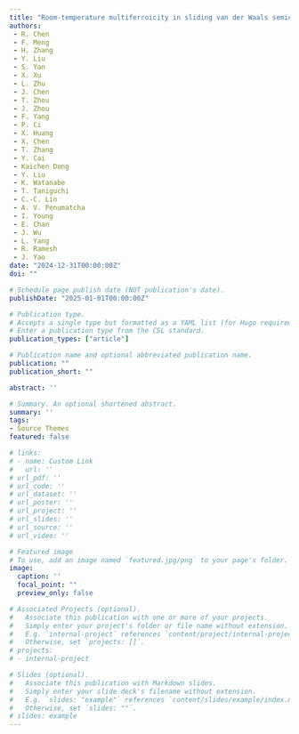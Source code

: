 ```yaml
---
title: "Room-temperature multiferroicity in sliding van der Waals semiconductors with sub-0.3V switching. Submitted"
authors:
 - R. Chen
 - F. Meng
 - H. Zhang   
 - Y. Liu
 - S. Yan
 - X. Xu
 - L. Zhu
 - J. Chen
 - T. Zhou
 - J. Zhou
 - F. Yang
 - P. Ci
 - X. Huang
 - X. Chen
 - T. Zhang
 - Y. Cai
 - Kaichen Dong
 - Y. Liu
 - K. Watanabe
 - T. Taniguchi
 - C.-C. Lin
 - A. V. Penumatcha
 - I. Young
 - E. Chan
 - J. Wu
 - L. Yang
 - R. Ramesh    
 - J. Yao
date: "2024-12-31T00:00:00Z"
doi: ""

# Schedule page publish date (NOT publication's date).
publishDate: "2025-01-01T00:00:00Z"

# Publication type.
# Accepts a single type but formatted as a YAML list (for Hugo requirements).
# Enter a publication type from the CSL standard.
publication_types: ["article"]

# Publication name and optional abbreviated publication name.
publication: ""
publication_short: ""

abstract: ''

# Summary. An optional shortened abstract.
summary: ''
tags:
- Source Themes
featured: false

# links:
# - name: Custom Link
#   url: ''
# url_pdf: ''
# url_code: ''
# url_dataset: ''
# url_poster: ''
# url_project: ''
# url_slides: ''
# url_source: ''
# url_video: ''

# Featured image
# To use, add an image named `featured.jpg/png` to your page's folder. 
image:
  caption: ''
  focal_point: ""
  preview_only: false

# Associated Projects (optional).
#   Associate this publication with one or more of your projects.
#   Simply enter your project's folder or file name without extension.
#   E.g. `internal-project` references `content/project/internal-project/index.md`.
#   Otherwise, set `projects: []`.
# projects:
# - internal-project

# Slides (optional).
#   Associate this publication with Markdown slides.
#   Simply enter your slide deck's filename without extension.
#   E.g. `slides: "example"` references `content/slides/example/index.md`.
#   Otherwise, set `slides: ""`.
# slides: example
---
```

